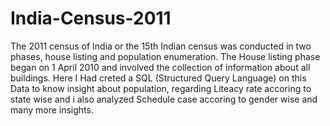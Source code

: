 # India-Census-2011
The 2011 census of India or the 15th Indian census was conducted in two phases, house listing and population enumeration. The House listing phase began on 1 April 2010 and involved the collection of information about all buildings. Here I Had creted a SQL (Structured Query Language) on this Data to know insight about population, regarding Liteacy rate accoring to state wise and i also analyzed  Schedule case accoring to gender wise and many more insights.
